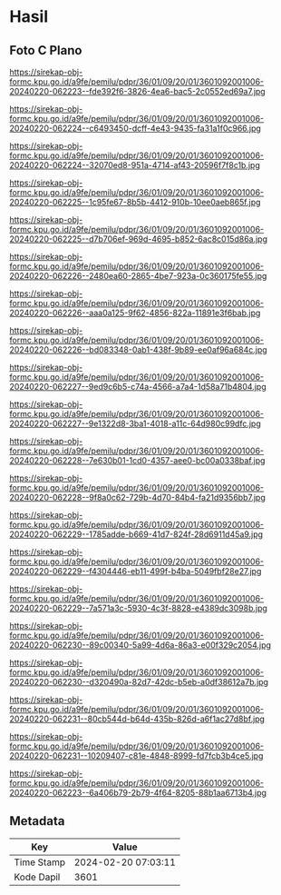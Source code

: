# Hasil

## Foto C Plano

https://sirekap-obj-formc.kpu.go.id/a9fe/pemilu/pdpr/36/01/09/20/01/3601092001006-20240220-062223--fde392f6-3826-4ea6-bac5-2c0552ed69a7.jpg

https://sirekap-obj-formc.kpu.go.id/a9fe/pemilu/pdpr/36/01/09/20/01/3601092001006-20240220-062224--c6493450-dcff-4e43-9435-fa31a1f0c966.jpg

https://sirekap-obj-formc.kpu.go.id/a9fe/pemilu/pdpr/36/01/09/20/01/3601092001006-20240220-062224--32070ed8-951a-4714-af43-20596f7f8c1b.jpg

https://sirekap-obj-formc.kpu.go.id/a9fe/pemilu/pdpr/36/01/09/20/01/3601092001006-20240220-062225--1c95fe67-8b5b-4412-910b-10ee0aeb865f.jpg

https://sirekap-obj-formc.kpu.go.id/a9fe/pemilu/pdpr/36/01/09/20/01/3601092001006-20240220-062225--d7b706ef-969d-4695-b852-6ac8c015d86a.jpg

https://sirekap-obj-formc.kpu.go.id/a9fe/pemilu/pdpr/36/01/09/20/01/3601092001006-20240220-062226--2480ea60-2865-4be7-923a-0c360175fe55.jpg

https://sirekap-obj-formc.kpu.go.id/a9fe/pemilu/pdpr/36/01/09/20/01/3601092001006-20240220-062226--aaa0a125-9f62-4856-822a-11891e3f6bab.jpg

https://sirekap-obj-formc.kpu.go.id/a9fe/pemilu/pdpr/36/01/09/20/01/3601092001006-20240220-062226--bd083348-0ab1-438f-9b89-ee0af96a684c.jpg

https://sirekap-obj-formc.kpu.go.id/a9fe/pemilu/pdpr/36/01/09/20/01/3601092001006-20240220-062227--9ed9c6b5-c74a-4566-a7a4-1d58a71b4804.jpg

https://sirekap-obj-formc.kpu.go.id/a9fe/pemilu/pdpr/36/01/09/20/01/3601092001006-20240220-062227--9e1322d8-3ba1-4018-a11c-64d980c99dfc.jpg

https://sirekap-obj-formc.kpu.go.id/a9fe/pemilu/pdpr/36/01/09/20/01/3601092001006-20240220-062228--7e630b01-1cd0-4357-aee0-bc00a0338baf.jpg

https://sirekap-obj-formc.kpu.go.id/a9fe/pemilu/pdpr/36/01/09/20/01/3601092001006-20240220-062228--9f8a0c62-729b-4d70-84b4-fa21d9356bb7.jpg

https://sirekap-obj-formc.kpu.go.id/a9fe/pemilu/pdpr/36/01/09/20/01/3601092001006-20240220-062229--1785adde-b669-41d7-824f-28d6911d45a9.jpg

https://sirekap-obj-formc.kpu.go.id/a9fe/pemilu/pdpr/36/01/09/20/01/3601092001006-20240220-062229--f4304446-eb11-499f-b4ba-5049fbf28e27.jpg

https://sirekap-obj-formc.kpu.go.id/a9fe/pemilu/pdpr/36/01/09/20/01/3601092001006-20240220-062229--7a571a3c-5930-4c3f-8828-e4389dc3098b.jpg

https://sirekap-obj-formc.kpu.go.id/a9fe/pemilu/pdpr/36/01/09/20/01/3601092001006-20240220-062230--89c00340-5a99-4d6a-86a3-e00f329c2054.jpg

https://sirekap-obj-formc.kpu.go.id/a9fe/pemilu/pdpr/36/01/09/20/01/3601092001006-20240220-062230--d320490a-82d7-42dc-b5eb-a0df38612a7b.jpg

https://sirekap-obj-formc.kpu.go.id/a9fe/pemilu/pdpr/36/01/09/20/01/3601092001006-20240220-062231--80cb544d-b64d-435b-826d-a6f1ac27d8bf.jpg

https://sirekap-obj-formc.kpu.go.id/a9fe/pemilu/pdpr/36/01/09/20/01/3601092001006-20240220-062231--10209407-c81e-4848-8999-fd7fcb3b4ce5.jpg

https://sirekap-obj-formc.kpu.go.id/a9fe/pemilu/pdpr/36/01/09/20/01/3601092001006-20240220-062223--6a406b79-2b79-4f64-8205-88b1aa6713b4.jpg


## Metadata

| Key        | Value               |
| ---------- | ------------------- |
| Time Stamp | 2024-02-20 07:03:11 |
| Kode Dapil | 3601                |



